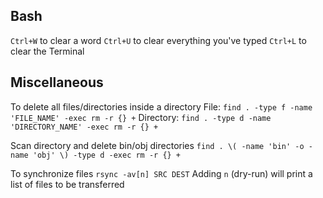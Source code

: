 ## Bash
`Ctrl+W` to clear a word
`Ctrl+U` to clear everything you've typed
`Ctrl+L` to clear the Terminal

## Miscellaneous
To delete all files/directories inside a directory
File: `find . -type f -name 'FILE_NAME' -exec rm -r {} +`
Directory: `find . -type d -name 'DIRECTORY_NAME' -exec rm -r {} +`

Scan directory and delete bin/obj directories
`find . \( -name 'bin' -o -name 'obj' \) -type d -exec rm -r {} +`

To synchronize files
`rsync -av[n] SRC DEST`
Adding `n` (dry-run) will print a list of files to be transferred
